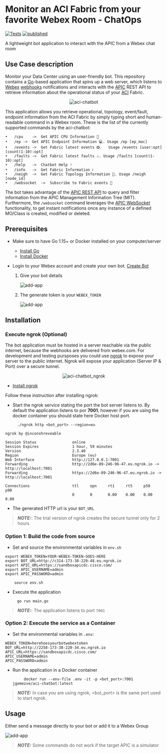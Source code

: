 # Monitor an ACI Fabric from your favorite Webex Room - ChatOps

[![Tests](https://github.com/jgomezve/aci-chatbot/actions/workflows/test.yml/badge.svg)](https://github.com/jgomezve/aci-chatbot/actions/workflows/test.yml) [![published](https://static.production.devnetcloud.com/codeexchange/assets/images/devnet-published.svg)](https://developer.cisco.com/codeexchange/github/repo/jgomezve/aci-chatbot)


A lightweight bot application to interact with the APIC from a Webex chat room

## Use Case description

Monitor your Data Center using an user-friendly bot. This repository contains a [Go](https://go.dev/)-based application that spins up a web server, which listens to [Webex](https://www.webex.com/) [webhooks](https://developer.webex.com/docs/api/guides/webhooks) notifications and interacts with the [APIC](https://www.cisco.com/c/en/us/products/cloud-systems-management/application-policy-infrastructure-controller-apic/index.html) REST API to retrieve information about the operational status of your [ACI](https://www.cisco.com/c/en/us/solutions/data-center-virtualization/application-centric-infrastructure/index.html) Fabric.

<p align="center">
<img src="docs/images/aci-chatbot.png" border="0" alt="aci-chatbot">
<br/>

This application allows you retrieve operational, topology, event/fault, endpoint information from the ACI Fabric by simply typing short and human-readable command in a Webex room. These is the list of the currently supported commands by the aci-chatbot:

```
•	/cpu	->	Get APIC CPU Information 💾
•	/ep	->	Get APIC Endpoint Information 💻. Usage /ep [ep_mac] 
•	/events	->	Get Fabric latest events ❎.   Usage /events [user:opt] [count(1-10):opt] 
•	/faults	->	Get Fabric latest faults ⚠️. Usage /faults [count(1-10):opt] 
•	/help	->	Chatbot Help ❔
•	/info	->	Get Fabric Information ℹ️
•	/neigh	->	Get Fabric Topology Information 🔢. Usage /neigh [node_id] 
•	/websocket	->	Subscribe to Fabric events 📩
```

The bot takes advantage of the [APIC REST API](https://www.cisco.com/c/en/us/td/docs/switches/datacenter/aci/apic/sw/2-x/rest_cfg/2_1_x/b_Cisco_APIC_REST_API_Configuration_Guide/b_Cisco_APIC_REST_API_Configuration_Guide_chapter_01.html#d54e540a1635) to query and filter information from the APIC Management Information Tree (MIT). Furthermore, the `/websocket` command leverages the [APIC WebSocket](https://www.cisco.com/c/en/us/td/docs/switches/datacenter/aci/apic/sw/2-x/rest_cfg/2_1_x/b_Cisco_APIC_REST_API_Configuration_Guide/b_Cisco_APIC_REST_API_Configuration_Guide_chapter_01.html#concept_71EBE2E241C3442BA326273AF1A9B617) functionality, to get instant notifications once any instance of a defined MO/Class is created, modified or deleted.


## Prerequisites

* Make sure to have Go 1.15+ or Docker installed on your computer/server

    * [Install Go](https://go.dev/doc/install)
    * [Install Docker](https://docs.docker.com/get-docker/)

* Login to your Webex account and create your own bot. [Create Bot](https://developer.webex.com/docs/bots)

    1. Give your bot details

        ![add-app](docs/images/bot_details.png "Create Bot") 
    
    2. The generate token is your `WEBEX_TOKEN`

        ![add-app](docs/images/bot_token.png "Bot Token")

## Installation

### Execute ngrok (Optional)

The bot application must be hosted in a server reachable via the public internet, because the webhooks are delivered from webex.com. For development and testing pursposes you could use [ngrok](https://ngrok.com/) to expose your server to the public internet. Ngrok will expose your application (Server IP & Port) over a secure tunnel.

<p align="center">
<img src="docs/images/aci-chatbot_ngrok.png" border="0" alt="aci-chatbot_ngrok">
<br/>


* [Install ngrok](https://ngrok.com/download)

Follow these instruction after installing ngrok:

* Start the ngrok service stating the port the bot server listens to. By default the application listens to por **7001**, however if you are using the docker container you should state here Docker host port.

        ./ngrok http <bot_port> --region=eu

```
ngrok by @inconshreveable    

Session Status                online
Session Expires               1 hour, 59 minutes
Version                       2.3.40
Region                        Europe (eu)
Web Interface                 http://127.0.0.1:7001
Forwarding                    http://2d6e-89-246-96-47.eu.ngrok.io -> http://localhost:7001
Forwarding                    https://2d6e-89-246-96-47.eu.ngrok.io -> http://localhost:7001

Connections                   ttl     opn     rt1     rt5     p50     p90
                              0       0       0.00    0.00    0.00    0.00
```

*  The generated HTTP url is your `BOT_URL`

> **_NOTE:_**:  The trial version of ngrok creates the secure tunnel only for 2 hours

### Option 1: Build the code from source

* Set and source the environmental variables in `env.sh`

```
export WEBEX_TOKEN=YOUR-WEBEX-TOKEN-GOES-HERE
export BOT_URL=http://c314-173-38-220-48.eu.ngrok.io
export APIC_URL=https://sandboxapicdc.cisco.com/
export APIC_USERNAME=admin
export APIC_PASSWORD=admin
```
        source env.sh

* Execute the application

        go run main.go

> **_NOTE:_**:  The application listens to port `7001`

### Option 2: Execute the service as a Container

* Set the environmental variables in `.env`:

```
WEBEX_TOKEN=herehoesyourbotwebextoken
BOT_URL=http://2258-173-38-220-34.eu.ngrok.io
APIC_URL=https://sandboxapicdc.cisco.com/
APIC_USERNAME=admin
APIC_PASSWORD=admin
```

*  Run the application in a Docker container

            docker run --env-file .env -it -p <bot_port>:7001 jgomezve/aci-chatbot:latest

> **_NOTE:_** In case you are using ngrok, <bot_port> is the same port used to start ngrok.

## Usage

Either send a message directly to your bot or add it to a Webex Group

![add-app](docs/images/webex_message.png "Bot Message")

> **_NOTE:_** Some commands do not work if the target APIC is a simulator
